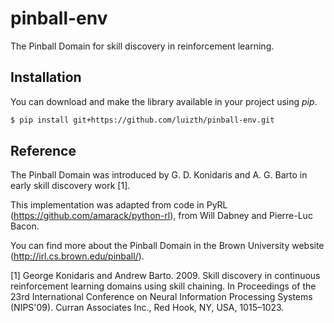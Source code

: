 # pinball-env

The Pinball Domain for skill discovery in reinforcement learning.

## Installation

You can download and make the library available in your project using _pip_.

```bash
$ pip install git+https://github.com/luizth/pinball-env.git
```

## Reference

The Pinball Domain was introduced by G. D. Konidaris and A. G. Barto in early skill discovery work [1].

This implementation was adapted from code in PyRL (https://github.com/amarack/python-rl), from Will Dabney and Pierre-Luc Bacon.

You can find more about the Pinball Domain in the Brown University website (http://irl.cs.brown.edu/pinball/).

[1] George Konidaris and Andrew Barto. 2009. Skill discovery in continuous reinforcement learning domains using skill chaining. In Proceedings of the 23rd International Conference on Neural Information Processing Systems (NIPS'09). Curran Associates Inc., Red Hook, NY, USA, 1015–1023.
